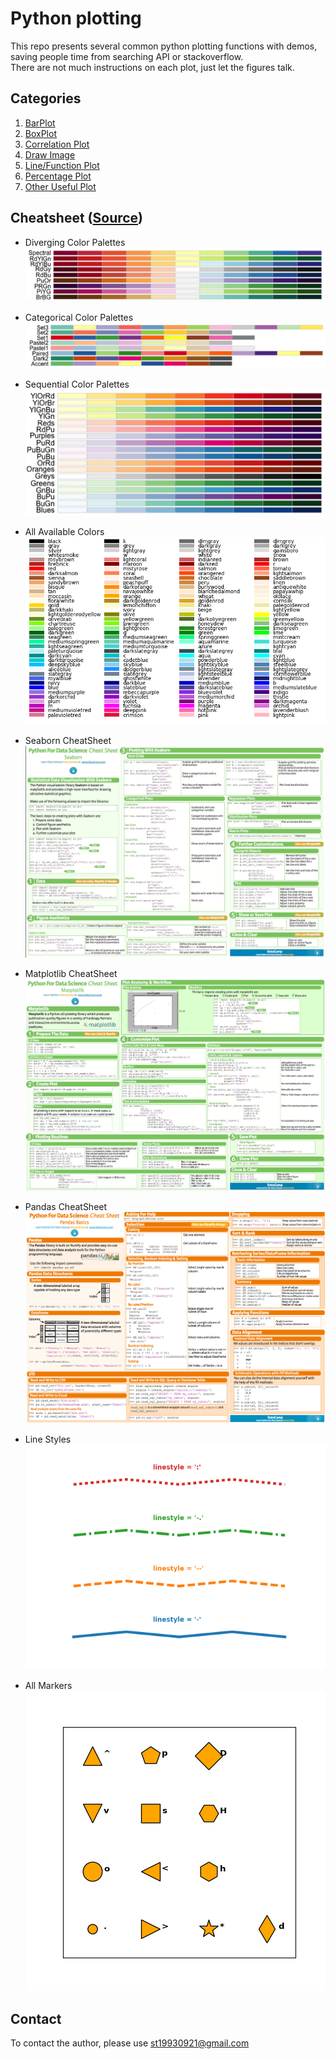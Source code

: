 # Python plotting 

This repo presents several common python plotting functions with demos, saving people time from searching API or stackoverflow.  
There are not much instructions on each plot, just let the figures talk. 

## Categories

1. [BarPlot](BarPlot.ipynb)
2. [BoxPlot](BoxPlot.ipynb)
3. [Correlation Plot](Correlation.ipynb)
4. [Draw Image](Image.ipynb)
5. [Line/Function Plot](LinePlot.ipynb)
6. [Percentage Plot](Percentage.ipynb)
7. [Other Useful Plot](Percentage.ipynb)

## Cheatsheet ([Source](https://python-graph-gallery.com/cheat-sheets/))

- Diverging Color Palettes
![Diverging Palettes](data/diverge.png)

- Categorical Color Palettes
![Categorical](data/categorical.png)

- Sequential Color Palettes
![Sequential](data/sequential.png)

- All Available Colors
![color](data/all_colors.png)

- Seaborn CheatSheet
![seaborn](data/Seaborn_Cheatsheet.png)

- Matplotlib CheatSheet
![Matplotlib](data/Matplotlib_cheatsheet.png)

- Pandas CheatSheet
![Pandas](data/Pandas_Cheatsheet.png)

- Line Styles 
![line](data/line_style.png)

- All Markers
![marker](data/marker_shape.png)

## Contact

To contact the author, please use st19930921@gmail.com
